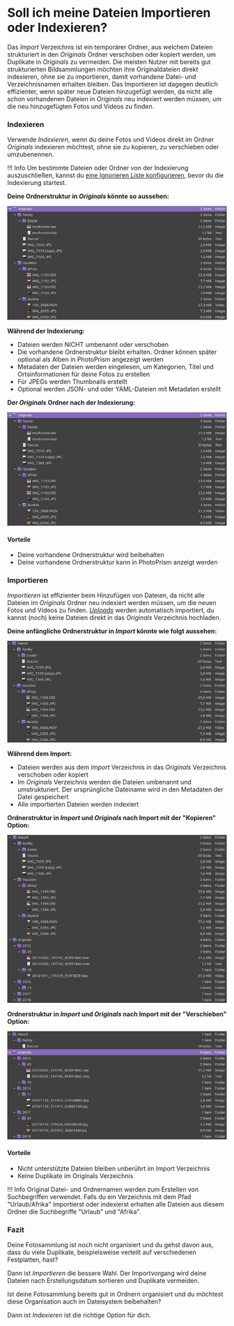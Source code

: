 # Soll ich meine Dateien Importieren oder Indexieren?


Das *Import* Verzeichnis ist ein temporärer Ordner, aus welchem Dateien strukturiert in den *Originals* Ordner verschoben oder kopiert werden, um Duplikate in *Originals* zu vermeiden. 
Die meisten Nutzer mit bereits gut strukturierten Bildsammlungen möchten ihre Originaldateien direkt indexieren, ohne sie zu importieren, 
damit vorhandene Datei- und Verzeichnisnamen erhalten bleiben. 
Das Importieren ist dagegen deutlich effizienter, wenn später neue Dateien hinzugefügt werden, da nicht alle schon vorhandenen Dateien in *Originals* neu indexiert werden müssen, um die neu hinzugefügten Fotos und Videos zu finden.

### Indexieren ###

Verwende *Indexieren*, wenn du deine Fotos und Videos direkt im Ordner *Originals* indexieren möchtest, ohne sie zu kopieren,
zu verschieben oder umzubenennen.

!!! Info
    Um bestimmte Dateien oder Ordner von der Indexierung auszuschließen, kannst du [eine Ignorieren Liste konfigurieren](indexing.md#verzeichnisse-und-dateien-ignorieren),
    bevor du die Indexierung startest.

**Deine Ordnerstruktur in *Originals* könnte so aussehen:**

![Screenshot](img/originals-before-after.png)
     
**Während der Indexierung:**

* Dateien werden NICHT umbenannt oder verschoben
* Die vorhandene Ordnerstruktur bleibt erhalten. Ordner können später optional als Alben in PhotoPrism angezeigt werden
* Metadaten der Dateien werden eingelesen, um Kategorien, Titel und Ortsinformationen für deine Fotos zu erstellen
* Für JPEGs werden Thumbnails erstellt
* Optional werden JSON- und oder YAML-Dateien mit Metadaten erstellt

**Der *Originals* Ordner nach der Indexierung:**

![Screenshot](img/originals-before-after.png)

    

#### Vorteile ####

* Deine vorhandene Ordnerstruktur wird beibehalten
* Deine vorhandene Ordnerstruktur kann in PhotoPrism anzeigt werden

### Importieren ###

*Importieren* ist effizienter beim Hinzufügen von Dateien, da nicht alle Dateien im *Originals* Ordner neu indexiert werden müssen, um die neuen Fotos und Videos zu finden.
[*Uploads*](upload.md) werden automatisch importiert, du kannst (noch) keine Dateien direkt in das *Originals* Verzeichnis hochladen.

**Deine anfängliche Ordnerstruktur in *Import* könnte wie folgt aussehen:**

   ![Screenshot](img/before-import.png)
   
**Während dem Import:**
 
* Dateien werden aus dem *Import* Verzeichnis in das *Originals* Verzeichnis verschoben oder kopiert
* Im *Originals* Verzeichnis werden die Dateien umbenannt und umstrukturiert. Der ursprüngliche Dateiname wird in den Metadaten der Datei gespeichert
* Alle importierten Dateien werden indexiert

**Ordnerstruktur in *Import* und *Originals* nach Import mit der "Kopieren" Option:**

   ![Screenshot](img/copy-import.png)

**Ordnerstruktur in *Import* und *Originals* nach Import mit der "Verschieben" Option:**

   ![Screenshot](img/move-import.png)

#### Vorteile ####
* Nicht unterstützte Dateien bleiben unberührt im Import Verzeichnis
* Keine Duplikate im Originals Verzeichnis


!!! Info
    Original Datei- und Ordnernamen werden zum Erstellen von Suchbegriffen verwendet. 
    Falls du ein Verzeichnis mit dem Pfad "Urlaub/Afrika" importierst oder indexierst erhalten alle Dateien aus diesem Ordner die Suchbegriffe "Urlaub" und "Afrika".


### Fazit ###
Deine Fotosammlung ist noch nicht organisiert und du gehst davon aus, dass du viele Duplikate, beispielsweise verteilt auf verschiedenen Festplatten, hast?

Dann ist *Importieren* die bessere Wahl.
Der Importvorgang wird deine Dateien nach Erstellungsdatum sortieren und Duplikate vermeiden.


Ist deine Fotosammlung bereits gut in Ordnern organisiert und du möchtest diese Organisation auch im Dateisystem beibehalten?

Dann ist *Indexieren* ist die richtige Option für dich.
